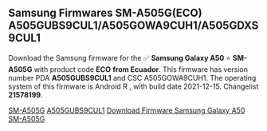 <h2>Samsung Firmwares SM-A505G(ECO) A505GUBS9CUL1/A505GOWA9CUH1/A505GDXS9CUL1</h2>
Download the Samsung firmware for the ✅ <strong>Samsung Galaxy A50 </strong> ⭐ <strong>SM-A505G</strong> with product code <strong>ECO</strong> <strong> from Ecuador</strong>. This firmware has version number PDA <strong>A505GUBS9CUL1</strong> and CSC A505GOWA9CUH1. The operating system of this firmware is Android R , with build date 2021-12-15. Changelist <strong>21578199</strong>.


[SM-A505G](https://samfirm.shop/samsung/model/SM-A505G)
[A505GUBS9CUL1](https://samfirm.shop/samsung/pda/A505GUBS9CUL1)
[Download Firmware Samsung Galaxy A50 SM-A505G](https://samfirm.shop/samsung/firmware/482656)
